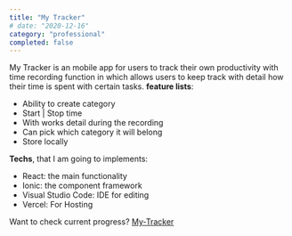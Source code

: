 ```yaml
---
title: "My Tracker"
# date: "2020-12-16"
category: "professional"
completed: false
---
```


My Tracker is an mobile app for users to track their own productivity with time recording function in which allows users to keep track with detail how their time is spent with certain tasks. **feature lists**:
- Ability to create category
- Start | Stop time 
- With works detail during the recording
- Can pick which category it will belong
- Store locally


**Techs**, that I am going to implements:

- React: the main functionality
- Ionic: the component framework
- Visual Studio Code: IDE for editing
- Vercel: For Hosting

Want to check current progress? [My-Tracker](https://my-tracker.vercel.app)